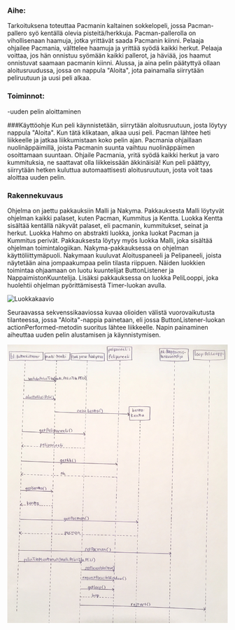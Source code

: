 ### Aihe:
Tarkoituksena toteuttaa Pacmanin kaltainen sokkelopeli, jossa Pacman-pallero syö kentällä olevia pisteitä/herkkuja. Pacman-pallerolla on vihollisenaan haamuja, jotka yrittävät saada Pacmanin kiinni. Pelaaja ohjailee Pacmania, välttelee haamuja ja yrittää syödä kaikki herkut. Pelaaja voittaa, jos hän onnistuu syömään kaikki pallerot, ja häviää, jos haamut onnistuvat saamaan pacmanin kiinni. Alussa, ja aina pelin päätyttyä ollaan aloitusruudussa, jossa on nappula "Aloita", jota painamalla siirrytään peliruutuun ja uusi peli alkaa.

### Toiminnot:
-uuden pelin aloittaminen

###Käyttöohje
Kun peli käynnistetään, siirrytään aloitusruutuun, josta löytyy nappula "Aloita". Kun tätä klikataan, alkaa uusi peli. Pacman lähtee heti liikkeelle ja jatkaa liikkumistaan koko pelin ajan. Pacmania ohjaillaan nuolinäppäimillä, joista Pacmanin suunta vaihtuu nuolinäppäimen osoittamaan suuntaan. Ohjaile Pacmania, yritä syödä kaikki herkut ja varo kummituksia, ne saattavat olla liikkeissään äkkinäisiä! Kun peli päättyy, siirrytään hetken kuluttua automaattisesti aloitusruutuun, josta voit taas aloittaa uuden pelin.

### Rakennekuvaus
Ohjelma on jaettu pakkauksiin Malli ja Nakyma. Pakkauksesta Malli löytyvät ohjelman kaikki palaset, kuten Pacman, Kummitus ja Kentta. Luokka Kentta sisältää kentällä näkyvät palaset, eli pacmanin, kummitukset, seinat ja herkut. Luokka Hahmo on abstrakti luokka, jonka luokat Pacman ja Kummitus perivät. Pakkauksesta löytyy myös luokka Malli, joka sisältää ohjelman toimintalogiikan.
Nakyma-pakkauksessa on ohjelman käyttöliittymäpuoli. Nakymaan kuuluvat Aloituspaneeli ja Pelipaneeli, joista näytetään aina jompaakumpaa pelin tilasta riippuen. Näiden luokkien toimintaa ohjaamaan on luotu kuuntelijat ButtonListener ja NappaimistonKuuntelija. Lisäksi pakkauksessa on luokka PeliLooppi, joka huolehtii ohjelman pyörittämisestä Timer-luokan avulla.



![Luokkakaavio](/dokumentaatio/PacmanLuokkakaavio.png)

Seuraavassa sekvenssikaaviossa kuvaa olioiden välistä vuorovaikutusta tilanteessa, jossa "Aloita"-nappia painetaan, eli jossa ButtonListener-luokan actionPerformed-metodin suoritus lähtee liikkeelle. Napin painaminen aiheuttaa uuden pelin alustamisen ja käynnistymisen.

![Sekvenssikaavio](/dokumentaatio/IMG_2191.JPG)


